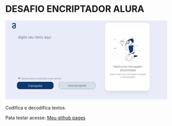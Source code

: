 # DESAFIO ENCRIPTADOR ALURA

<p align="center" >
     <img src="https://github.com/christianagomes/desafio-encriptador-alura/blob/main/imagens/Capturar.PNG">
</p>


Codifica e decodifica textos.

Pata testar acesse: [Meu github pages](https://christianagomes.github.io/desafio-encriptador-alura/)
